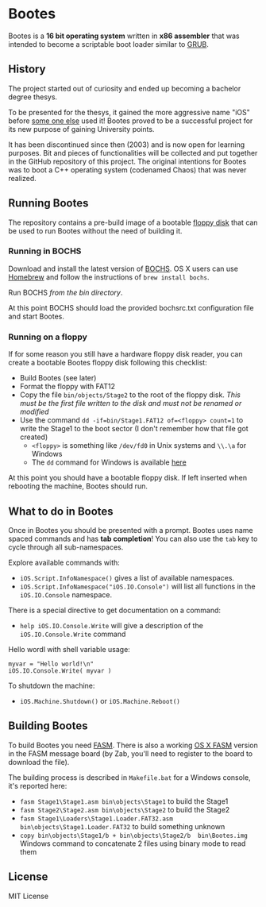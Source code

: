 # Bootes
Bootes is a **16 bit operating system** written in **x86 assembler** that was intended to become a scriptable boot loader similar to [GRUB](http://www.gnu.org/software/grub/).

## History
The project started out of curiosity and ended up becoming a bachelor degree thesys.

To be presented for the thesys, it gained the more aggressive name "iOS" before [some one else](http://www.apple.com/ios/) used it!
Bootes proved to be a successful project for its new purpose of gaining University points.

It has been discontinued since then (2003) and is now open for learning purposes.
Bit and pieces of functionalities will be collected and put together in the GitHub repository of this project.
The original intentions for Bootes was to boot a C++ operating system (codenamed Chaos) that was never realized.

## Running Bootes
The repository contains a pre-build image of a bootable [floppy disk](http://en.wikipedia.org/wiki/Floppy_disk) that can be used to run Bootes without the need of building it.

### Running in BOCHS
Download and install the latest version of [BOCHS](http://bochs.sourceforge.net). OS X users can use [Homebrew](http://mxcl.github.com/homebrew/) and follow the instructions of `brew install bochs`.

Run BOCHS *from the bin directory*.

At this point BOCHS should load the provided bochsrc.txt configuration file and start Bootes.

### Running on a floppy
If for some reason you still have a hardware floppy disk reader, you can create a bootable Bootes floppy disk following this checklist:

- Build Bootes (see later)
- Format the floppy with FAT12
- Copy the file `bin/objects/Stage2` to the root of the floppy disk. *This must be the first file written to the disk and must not be renamed or modified*
- Use the command `dd -if=bin/Stage1.FAT12 of=<floppy> count=1` to write the Stage1 to the boot sector (I don't remember how that file got created)
  - `<floppy>` is something like `/dev/fd0` in Unix systems and `\\.\a` for Windows
  - The `dd` command for Windows is available [here](http://www.chrysocome.net/dd)

At this point you should have a bootable floppy disk. If left inserted when rebooting the machine, Bootes should run.

## What to do in Bootes
Once in Bootes you should be presented with a prompt. Bootes uses name spaced commands and has **tab completion**!
You can also use the `tab` key to cycle through all sub-namespaces.

Explore available commands with:
- `iOS.Script.InfoNamespace()` gives a list of available namespaces.
- `iOS.Script.InfoNamespace("iOS.IO.Console")` will list all functions in the `iOS.IO.Console` namespace.

There is a special directive to get documentation on a command:
- `help iOS.IO.Console.Write` will give a description of the `iOS.IO.Console.Write` command

Hello wordl with shell variable usage:
```
myvar = "Hello world!\n"
iOS.IO.Console.Write( myvar )
```

To shutdown the machine:
- `iOS.Machine.Shutdown()` or `iOS.Machine.Reboot()`

## Building Bootes
To build Bootes you need [FASM](http://flatassembler.net). There is also a working [OS X FASM](http://board.flatassembler.net/topic.php?t=13413&start=20) version in the FASM message board (by Zab, you'll need to register to the board to download the file).

The building process is described in `Makefile.bat` for a Windows console, it's reported here:
- `fasm Stage1\Stage1.asm bin\objects\Stage1` to build the Stage1
- `fasm Stage2\Stage2.asm bin\objects\Stage2` to build the Stage2
- `fasm Stage1\Loaders\Stage1.Loader.FAT32.asm bin\objects\Stage1.Loader.FAT32` to build something unknown
- `copy bin\objects\Stage1/b + bin\objects\Stage2/b  bin\Bootes.img` Windows command to concatenate 2 files using binary mode to read them

## License
MIT License
